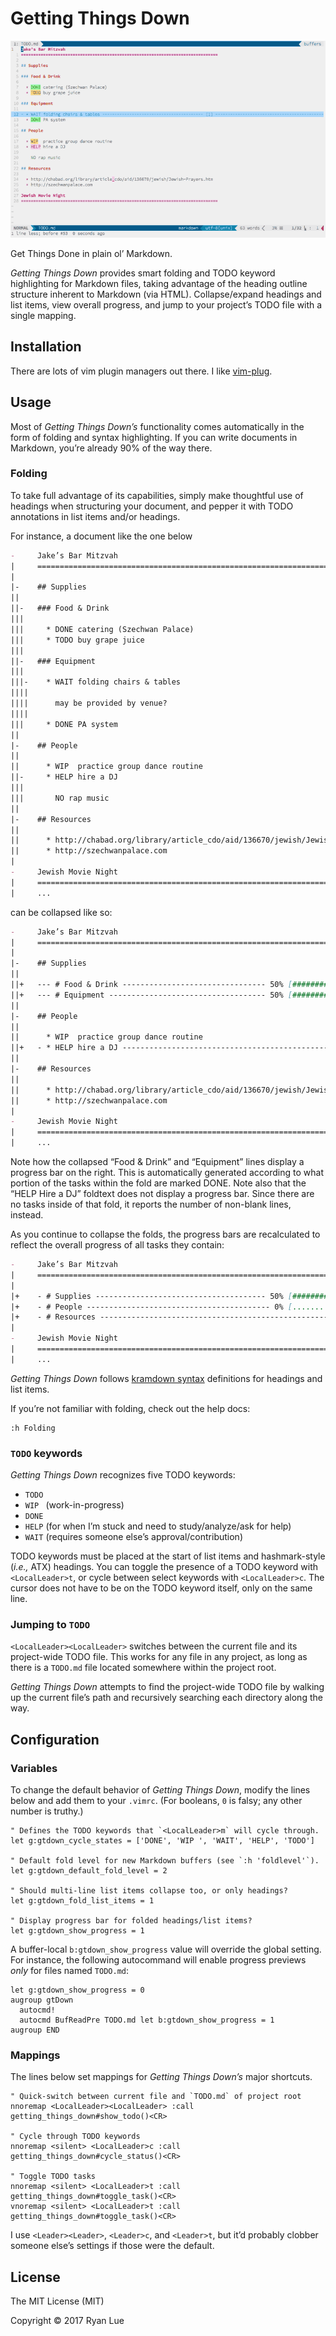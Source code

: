 Getting Things Down
===================

![](https://raw.githubusercontent.com/rlue/i/master/vim-getting-things-down/demo.gif)

Get Things Done in plain ol’ Markdown.

_Getting Things Down_ provides smart folding and TODO keyword highlighting for Markdown files, taking advantage of the heading outline structure inherent to Markdown (via HTML). Collapse/expand headings and list items, view overall progress, and jump to your project’s TODO file with a single mapping.

Installation
------------

There are lots of vim plugin managers out there. I like [vim-plug](https://github.com/junegunn/vim-plug).

Usage
-----

Most of _Getting Things Down’s_ functionality comes automatically in the form of folding and syntax highlighting. If you can write documents in Markdown, you’re already 90% of the way there.

### Folding

To take full advantage of its capabilities, simply make thoughtful use of headings when structuring your document, and pepper it with TODO annotations in list items and/or headings. 

For instance, a document like the one below

```markdown
-     Jake’s Bar Mitzvah
|     ================================================================================
|     
|-    ## Supplies
||    
||-   ### Food & Drink
|||   
|||     * DONE catering (Szechwan Palace)
|||     * TODO buy grape juice
|||   
||-   ### Equipment
|||   
|||-    * WAIT folding chairs & tables
||||
||||      may be provided by venue?
||||
|||     * DONE PA system
||    
|-    ## People
||    
||      * WIP  practice group dance routine
||-     * HELP hire a DJ
||| 
|||       NO rap music
||    
|-    ## Resources
||    
||      * http://chabad.org/library/article_cdo/aid/136670/jewish/Jewish-Prayers.htm
||      * http://szechwanpalace.com
|
-     Jewish Movie Night
|     ================================================================================
|     ...
```

can be collapsed like so:

```markdown
-     Jake’s Bar Mitzvah
|     ================================================================================
|     
|-    ## Supplies
||    
||+   --- # Food & Drink -------------------------------- 50% [##########..........] -
||+   --- # Equipment ----------------------------------- 50% [##########..........] -
||    
|-    ## People
||    
||      * WIP  practice group dance routine
||+   - * HELP hire a DJ ------------------------------------------------------- [1] -
||    
|-    ## Resources
||    
||      * http://chabad.org/library/article_cdo/aid/136670/jewish/Jewish-Prayers.htm
||      * http://szechwanpalace.com
|
-     Jewish Movie Night
|     ================================================================================
|     ...
```

Note how the collapsed “Food & Drink” and “Equipment” lines display a progress bar on the right. This is automatically generated according to what portion of the tasks within the fold are marked DONE. Note also that the “HELP Hire a DJ” foldtext does not display a progress bar. Since there are no tasks inside of that fold, it reports the number of non-blank lines, instead.

As you continue to collapse the folds, the progress bars are recalculated to reflect the overall progress of all tasks they contain:

```markdown
-     Jake’s Bar Mitzvah
|     ================================================================================
|     
|+    - # Supplies -------------------------------------- 50% [##########..........] -
|+    - # People ----------------------------------------- 0% [....................] -
|+    - # Resources ------------------------------------------------------------ [2] -
|
-     Jewish Movie Night
|     ================================================================================
|     ...
```

_Getting Things Down_ follows [kramdown syntax][kram] definitions for headings and list items.

If you’re not familiar with folding, check out the help docs:

```viml
:h Folding
```

### `TODO` keywords

_Getting Things Down_ recognizes five TODO keywords:

  * `TODO`
  * `WIP ` (work-in-progress)
  * `DONE`
  * `HELP` (for when I’m stuck and need to study/analyze/ask for help)
  * `WAIT` (requires someone else’s approval/contribution)

TODO keywords must be placed at the start of list items and hashmark-style (_i.e.,_ ATX) headings. You can toggle the presence of a TODO keyword with `<LocalLeader>t`, or cycle between select keywords with `<LocalLeader>c`. The cursor does not have to be on the TODO keyword itself, only on the same line.

### Jumping to `TODO`

`<LocalLeader><LocalLeader>` switches between the current file and its project-wide TODO file. This works for any file in any project, as long as there is a `TODO.md` file located somewhere within the project root.

_Getting Things Down_ attempts to find the project-wide TODO file by walking up the current file’s path and recursively searching each directory along the way.

Configuration
-------------

### Variables

To change the default behavior of _Getting Things Down_, modify the lines below and add them to your `.vimrc`. (For booleans, `0` is falsy; any other number is truthy.)

```viml
" Defines the TODO keywords that `<LocalLeader>m` will cycle through.
let g:gtdown_cycle_states = ['DONE', 'WIP ', 'WAIT', 'HELP', 'TODO']

" Default fold level for new Markdown buffers (see `:h 'foldlevel'`).
let g:gtdown_default_fold_level = 2

" Should multi-line list items collapse too, or only headings?
let g:gtdown_fold_list_items = 1

" Display progress bar for folded headings/list items?
let g:gtdown_show_progress = 1
```

A buffer-local `b:gtdown_show_progress` value will override the global setting. For instance, the following autocommand will enable progress previews _only_ for files named `TODO.md`:

```viml
let g:gtdown_show_progress = 0
augroup gtDown
  autocmd!
  autocmd BufReadPre TODO.md let b:gtdown_show_progress = 1
augroup END
```

### Mappings

The lines below set mappings for _Getting Things Down’s_ major shortcuts.

```viml
" Quick-switch between current file and `TODO.md` of project root
nnoremap <LocalLeader><LocalLeader> :call getting_things_down#show_todo()<CR>

" Cycle through TODO keywords
nnoremap <silent> <LocalLeader>c :call getting_things_down#cycle_status()<CR>

" Toggle TODO tasks
nnoremap <silent> <LocalLeader>t :call getting_things_down#toggle_task()<CR>
vnoremap <silent> <LocalLeader>t :call getting_things_down#toggle_task()<CR>
```

I use `<Leader><Leader>`, `<Leader>c`, and `<Leader>t`, but it’d probably clobber someone else’s settings if those were the default.

License
-------

The MIT License (MIT)

Copyright © 2017 Ryan Lue

[kram]: https://kramdown.gettalong.org/syntax.html
